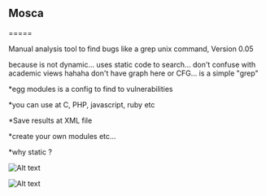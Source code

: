 ## Mosca
=====

 Manual analysis tool to find bugs like a grep unix command, Version 0.05  

because is not dynamic... uses static code to search... don't confuse with academic views hahaha 
don't have graph here or CFG... is a simple "grep"


*egg modules is a config to find to vulnerabilities

*you can use at C, PHP, javascript, ruby etc

*Save results at XML file

*create your own modules etc...

*why static ?


![Alt text](https://raw.githubusercontent.com/CoolerVoid/Mosca/master/doc/images/codeview.png)

![Alt text](https://raw.githubusercontent.com/CoolerVoid/Mosca/master/doc/Mosca.jpg)





